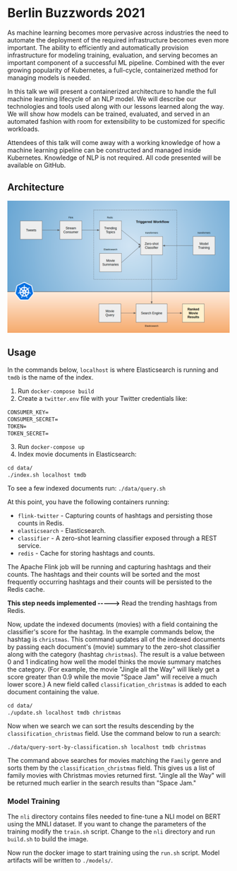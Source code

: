# Berlin Buzzwords 2021

As machine learning becomes more pervasive across industries the need to automate the deployment of the required infrastructure becomes even more important. The ability to efficiently and automatically provision infrastructure for modeling training, evaluation, and serving becomes an important component of a successful ML pipeline. Combined with the ever growing popularity of Kubernetes, a full-cycle, containerized method for managing models is needed.

In this talk we will present a containerized architecture to handle the full machine learning lifecycle of an NLP model. We will describe our technologies and tools used along with our lessons learned along the way. We will show how models can be trained, evaluated, and served in an automated fashion with room for extensibility to be customized for specific workloads.

Attendees of this talk will come away with a working knowledge of how a machine learning pipeline can be constructed and managed inside Kubernetes. Knowledge of NLP is not required. All code presented will be available on GitHub.

## Architecture

![Architecture](https://github.com/jzonthemtn/berlin-buzzwords-2021/blob/master/resources/arch.png?raw=true)

## Usage

In the commands below, `localhost` is where Elasticsearch is running and `tmdb` is the name of the index.

1. Run `docker-compose build`
2. Create a `twitter.env` file with your Twitter credentials like:

```
CONSUMER_KEY=
CONSUMER_SECRET=
TOKEN=
TOKEN_SECRET=
```

3. Run `docker-compose up`
4. Index movie documents in Elasticsearch:

```
cd data/
./index.sh localhost tmdb
```

To see a few indexed documents run: `./data/query.sh`

At this point, you have the following containers running:

* `flink-twitter` - Capturing counts of hashtags and persisting those counts in Redis.
* `elasticsearch` - Elasticsearch.
* `classifier` - A zero-shot learning classifier exposed through a REST service.
* `redis` - Cache for storing hashtags and counts.

The Apache Flink job will be running and capturing hashtags and their counts. The hashtags and their counts will be sorted and the most frequently occurring hashtags and their counts will be persisted to the Redis cache.

**This step needs implemented ----->** Read the trending hashtags from Redis.

Now, update the indexed documents (movies) with a field containing the classifier's score for the hashtag. In the example commands below, the hashtag is `christmas`. This command updates all of the indexed documents by passing each document's (movie) summary to the zero-shot classifier along with the category (hashtag `christmas`). The result is a value between 0 and 1 indicating how well the model thinks the movie summary matches the category. (For example, the movie "Jingle all the Way" will likely get a score greater than 0.9 while the movie "Space Jam" will receive a much lower score.) A new field called `classification_christmas` is added to each document containing the value.

```
cd data/
./update.sh localhost tmdb christmas
```

Now when we search we can sort the results descending by the `classification_christmas` field. Use the command below to run a search:

```
./data/query-sort-by-classification.sh localhost tmdb christmas
```

The command above searches for movies matching the `Family` genre and sorts them by the `classification_christmas` field. This gives us a list of family movies with Christmas movies returned first. "Jingle all the Way" will be returned much earlier in the search results than "Space Jam."

### Model Training

The `nli` directory contains files needed to fine-tune a NLI model on BERT using the MNLI dataset. If you want to change the parameters of the training modify the `train.sh` script. Change to the `nli` directory and run `build.sh` to build the image.

Now run the docker image to start training using the `run.sh` script. Model artifacts will be written to `./models/`.
